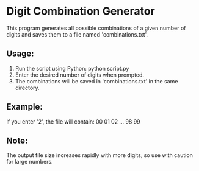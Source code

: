 # Digit Combination Generator

This program generates all possible combinations of a given number of digits and saves them to a file named 'combinations.txt'.

## Usage:
1. Run the script using Python: python script.py
2. Enter the desired number of digits when prompted.
3. The combinations will be saved in 'combinations.txt' in the same directory.

## Example:
If you enter '2', the file will contain:
00
01
02
...
98
99

## Note:
The output file size increases rapidly with more digits, so use with caution for large numbers.
